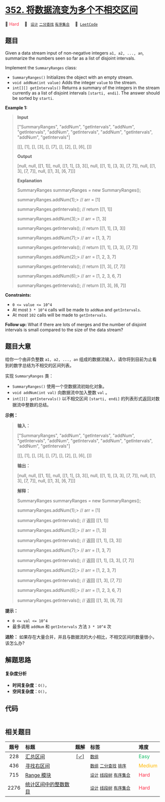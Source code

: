 # [352. 将数据流变为多个不相交区间](https://leetcode.com/problems/data-stream-as-disjoint-intervals)

🔴 <font color=#ff334b>Hard</font>&emsp; 🔖&ensp; [`设计`](/tag/design.md) [`二分查找`](/tag/binary-search.md) [`有序集合`](/tag/ordered-set.md)&emsp; 🔗&ensp;[`LeetCode`](https://leetcode.com/problems/data-stream-as-disjoint-intervals)

## 题目

Given a data stream input of non-negative integers `a1, a2, ..., an`,
summarize the numbers seen so far as a list of disjoint intervals.

Implement the `SummaryRanges` class:

  * `SummaryRanges()` Initializes the object with an empty stream.
  * `void addNum(int value)` Adds the integer `value` to the stream.
  * `int[][] getIntervals()` Returns a summary of the integers in the stream currently as a list of disjoint intervals `[starti, endi]`. The answer should be sorted by `starti`.



**Example 1:**

> 
> 
> 
> 
> 
> **Input**
> 
> ["SummaryRanges", "addNum", "getIntervals", "addNum", "getIntervals", "addNum", "getIntervals", "addNum", "getIntervals", "addNum", "getIntervals"]
> 
> [[], [1], [], [3], [], [7], [], [2], [], [6], []]
> 
> **Output**
> 
> [null, null, [[1, 1]], null, [[1, 1], [3, 3]], null, [[1, 1], [3, 3], [7, 7]], null, [[1, 3], [7, 7]], null, [[1, 3], [6, 7]]]
> 
> 
> 
> **Explanation**
> 
> SummaryRanges summaryRanges = new SummaryRanges();
> 
> summaryRanges.addNum(1);> 
>   // arr = [1]
> 
> summaryRanges.getIntervals(); // return [[1, 1]]
> 
> summaryRanges.addNum(3);> 
>   // arr = [1, 3]
> 
> summaryRanges.getIntervals(); // return [[1, 1], [3, 3]]
> 
> summaryRanges.addNum(7);> 
>   // arr = [1, 3, 7]
> 
> summaryRanges.getIntervals(); // return [[1, 1], [3, 3], [7, 7]]
> 
> summaryRanges.addNum(2);> 
>   // arr = [1, 2, 3, 7]
> 
> summaryRanges.getIntervals(); // return [[1, 3], [7, 7]]
> 
> summaryRanges.addNum(6);> 
>   // arr = [1, 2, 3, 6, 7]
> 
> summaryRanges.getIntervals(); // return [[1, 3], [6, 7]]

**Constraints:**

  * `0 <= value <= 10^4`
  * At most `3 * 10^4` calls will be made to `addNum` and `getIntervals`.
  * At most `102` calls will be made to `getIntervals`.



**Follow up:** What if there are lots of merges and the number of disjoint
intervals is small compared to the size of the data stream?


## 题目大意

 给你一个由非负整数 `a1, a2, ..., an` 组成的数据流输入，请你将到目前为止看到的数字总结为不相交的区间列表。

实现 `SummaryRanges` 类：

  * `SummaryRanges()` 使用一个空数据流初始化对象。
  * `void addNum(int val)` 向数据流中加入整数 `val` 。
  * `int[][] getIntervals()` 以不相交区间 `[starti, endi]` 的列表形式返回对数据流中整数的总结。



**示例：**

> 
> 
> 
> 
> 
> **输入：**
> 
> ["SummaryRanges", "addNum", "getIntervals", "addNum", "getIntervals", "addNum", "getIntervals", "addNum", "getIntervals", "addNum", "getIntervals"]
> 
> [[], [1], [], [3], [], [7], [], [2], [], [6], []]
> 
> **输出：**
> 
> [null, null, [[1, 1]], null, [[1, 1], [3, 3]], null, [[1, 1], [3, 3], [7, 7]], null, [[1, 3], [7, 7]], null, [[1, 3], [6, 7]]]
> 
> 
> 
> **解释：**
> 
> SummaryRanges summaryRanges = new SummaryRanges();
> 
> summaryRanges.addNum(1);> 
>   // arr = [1]
> 
> summaryRanges.getIntervals(); // 返回 [[1, 1]]
> 
> summaryRanges.addNum(3);> 
>   // arr = [1, 3]
> 
> summaryRanges.getIntervals(); // 返回 [[1, 1], [3, 3]]
> 
> summaryRanges.addNum(7);> 
>   // arr = [1, 3, 7]
> 
> summaryRanges.getIntervals(); // 返回 [[1, 1], [3, 3], [7, 7]]
> 
> summaryRanges.addNum(2);> 
>   // arr = [1, 2, 3, 7]
> 
> summaryRanges.getIntervals(); // 返回 [[1, 3], [7, 7]]
> 
> summaryRanges.addNum(6);> 
>   // arr = [1, 2, 3, 6, 7]
> 
> summaryRanges.getIntervals(); // 返回 [[1, 3], [6, 7]]
> 
> 



**提示：**

  * `0 <= val <= 10^4`
  * 最多调用 `addNum` 和 `getIntervals` 方法 `3 * 10^4` 次



**进阶：** 如果存在大量合并，并且与数据流的大小相比，不相交区间的数量很小，该怎么办?


## 解题思路

#### 复杂度分析

- **时间复杂度**：`O()`，
- **空间复杂度**：`O()`，

## 代码

```javascript

```

## 相关题目

<!-- prettier-ignore -->
| 题号 | 标题 | 题解 | 标签 | 难度 |
| :------: | :------ | :------: | :------ | :------ |
| 228 | [汇总区间](https://leetcode.com/problems/summary-ranges) | [[✓]](/problem/0228.md) |  [`数组`](/tag/array.md) | <font color=#15bd66>Easy</font> |
| 436 | [寻找右区间](https://leetcode.com/problems/find-right-interval) |  |  [`数组`](/tag/array.md) [`二分查找`](/tag/binary-search.md) [`排序`](/tag/sorting.md) | <font color=#ffb800>Medium</font> |
| 715 | [Range 模块](https://leetcode.com/problems/range-module) |  |  [`设计`](/tag/design.md) [`线段树`](/tag/segment-tree.md) [`有序集合`](/tag/ordered-set.md) | <font color=#ff334b>Hard</font> |
| 2276 | [统计区间中的整数数目](https://leetcode.com/problems/count-integers-in-intervals) |  |  [`设计`](/tag/design.md) [`线段树`](/tag/segment-tree.md) [`有序集合`](/tag/ordered-set.md) | <font color=#ff334b>Hard</font> |

<style>
.blue {
    background-color: #096dd9;
    padding: 0.25rem 0.5rem;
    margin: 0;
    font-size: 0.85em;
    border-radius: 3px;
    color: white;
    font-weight: 500;
}
table th:first-of-type { width: 10%; }
table th:nth-of-type(2) { width: 35%; }
table th:nth-of-type(3) { width: 10%; }
table th:nth-of-type(4) { width: 35%; }
table th:nth-of-type(5) { width: 10%; }
</style>
